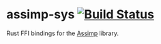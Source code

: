 # assimp-sys [![Build Status](https://travis-ci.org/Eljay/assimp-sys.svg?branch=master)](https://travis-ci.org/Eljay/assimp-sys)

Rust FFI bindings for the [Assimp](http://assimp.sourceforge.net/) library.
